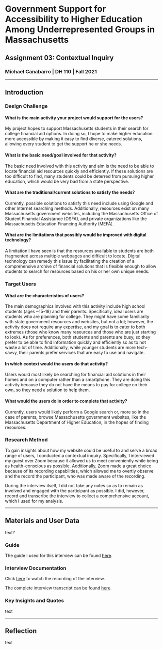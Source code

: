 # Government Support for Accessibility to Higher Education Among Underrepresented Groups in Massachusetts
## Assignment 03: Contextual Inquiry
### Michael Canabarro | DH 110 | Fall 2021

---

## Introduction

### Design Challenge

#### What is the main activity your project would support for the users?

My project hopes to support Massachusetts students in their search for college financial aid options. In doing so, I hope to make higher education more accessible by making it easy to find diverse, catered solutions, allowing every student to get the support he or she needs. 

#### What is the basic need/goal involved for that activity?

The basic need involved with this activity and aim is the need to be able to locate financial aid resources quickly and efficiently. If these solutions are too difficult to find, many students could be deterred from pursuing higher education, which would be very bad from a state perspective.

#### What are the traditional/current solutions to satisfy the needs?

Currently, possible solutions to satisfy this need include using Google and other Internet searching methods. Additionally, resources exist on many Massachusetts government websites, including the Massachusetts Office of Student Financial Assistance (OSFA), and private organizations like the Massachusetts Education Financing Authority (MEFA).

#### What are the limitations that possibly would be improved with digital technology?

A limitation I have seen is that the resources available to students are both fragmented across multiple webpages and difficult to locate. Digital technology can remedy this issue by facilitating the creation of a comprehensive archive of financial solutions that is flexible enough to allow students to search for resources based on his or her own unique needs.

### Target Users

#### What are the characteristics of users?

The main demographics involved with this activity include high school students (ages ~15-18) and their parents. Specifically, ideal users are students who are planning for college. They might have some familiarity with state government resources and websites, but not a lot; however, the activity does not require any expertise, and my goal is to cater to both extremes (those who know many resources and those who are just starting to look). As for preferences, both students and parents are busy, so they prefer to be able to find information quickly and efficiently so as to not waste a lot of time. Additionally, while younger students are more tech-savvy, their parents prefer services that are easy to use and navigate. 

#### In which context would the users do that activity?

Users would most likely be searching for financial aid solutions in their homes and on a computer rather than a smartphone. They are doing this activity because they do not have the means to pay for college on their own, so they need a solution to help them.

#### What would the users do in order to complete that activity?

Currently, users would likely perform a Google search or, more so in the case of parents, browse Massachusetts government websites, like the Massachusetts Department of Higher Education, in the hopes of finding resources.

### Research Method

To gain insights about how my website could be useful to and serve a broad range of users, I conducted a contextual inquiry. Specifically, I interviewed my guest over Zoom because it allowed us to meet conveniently while being as health-conscious as possible. Additionally, Zoom made a great choice because of its recording capabilities, which allowed me to overtly observe and the record the participant, who was made aware of the recording.

During the interview itself, I did not take any notes so as to remain as involved and engaged with the participant as possible. I did, however, record and transcribe the interview to collect a comprehensive account, which I used for my analysis.

---

## Materials and User Data

text?

### Guide

The guide I used for this interview can be found [here](https://docs.google.com/document/d/1V8l_pHi5KCO-joCm9zvMVwZx-ftAOePM474e15fyGiY/edit?usp=sharing).

### Interview Documentation

Click [here](link) to watch the recording of the interview.

The complete interview transcript can be found [here](https://docs.google.com/document/d/11-YBCprfqmCyhi3BBXtQVV2V1c9HWnIVSx581nlIawI/edit?usp=sharing).

### Key Insights and Quotes

text

---

## Reflection

text
